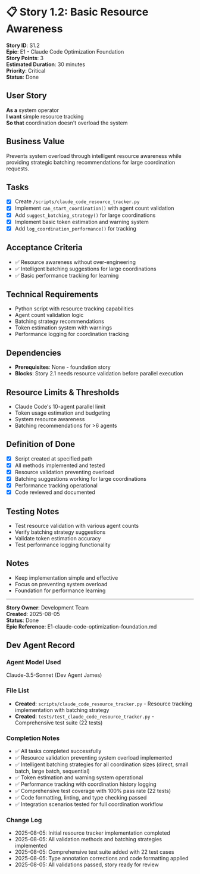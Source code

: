# 📋 **Story 1.2: Basic Resource Awareness**

**Story ID**: S1.2  
**Epic**: E1 - Claude Code Optimization Foundation  
**Story Points**: 3  
**Estimated Duration**: 30 minutes  
**Priority**: Critical  
**Status**: Done  

## **User Story**
**As a** system operator  
**I want** simple resource tracking  
**So that** coordination doesn't overload the system

## **Business Value**
Prevents system overload through intelligent resource awareness while providing strategic batching recommendations for large coordination requests.

## **Tasks**
- [x] Create `/scripts/claude_code_resource_tracker.py`
- [x] Implement `can_start_coordination()` with agent count validation
- [x] Add `suggest_batching_strategy()` for large coordinations
- [x] Implement basic token estimation and warning system
- [x] Add `log_coordination_performance()` for tracking

## **Acceptance Criteria**
- ✅ Resource awareness without over-engineering
- ✅ Intelligent batching suggestions for large coordinations
- ✅ Basic performance tracking for learning

## **Technical Requirements**
- Python script with resource tracking capabilities
- Agent count validation logic
- Batching strategy recommendations
- Token estimation system with warnings
- Performance logging for coordination tracking

## **Dependencies**
- **Prerequisites**: None - foundation story
- **Blocks**: Story 2.1 needs resource validation before parallel execution

## **Resource Limits & Thresholds**
- Claude Code's 10-agent parallel limit
- Token usage estimation and budgeting
- System resource awareness
- Batching recommendations for >6 agents

## **Definition of Done**
- [x] Script created at specified path
- [x] All methods implemented and tested
- [x] Resource validation preventing overload
- [x] Batching suggestions working for large coordinations
- [x] Performance tracking operational
- [x] Code reviewed and documented

## **Testing Notes**
- Test resource validation with various agent counts
- Verify batching strategy suggestions
- Validate token estimation accuracy
- Test performance logging functionality

## **Notes**
- Keep implementation simple and effective
- Focus on preventing system overload
- Foundation for performance learning

---
**Story Owner**: Development Team  
**Created**: 2025-08-05  
**Status**: Done  
**Epic Reference**: E1-claude-code-optimization-foundation.md

## **Dev Agent Record**

### **Agent Model Used**
Claude-3.5-Sonnet (Dev Agent James)

### **File List**
- **Created**: `scripts/claude_code_resource_tracker.py` - Resource tracking implementation with batching strategy
- **Created**: `tests/test_claude_code_resource_tracker.py` - Comprehensive test suite (22 tests)

### **Completion Notes**
- ✅ All tasks completed successfully
- ✅ Resource validation preventing system overload implemented
- ✅ Intelligent batching strategies for all coordination sizes (direct, small batch, large batch, sequential)
- ✅ Token estimation and warning system operational
- ✅ Performance tracking with coordination history logging
- ✅ Comprehensive test coverage with 100% pass rate (22 tests)
- ✅ Code formatting, linting, and type checking passed
- ✅ Integration scenarios tested for full coordination workflow

### **Change Log**
- 2025-08-05: Initial resource tracker implementation completed
- 2025-08-05: All validation methods and batching strategies implemented
- 2025-08-05: Comprehensive test suite added with 22 test cases
- 2025-08-05: Type annotation corrections and code formatting applied
- 2025-08-05: All validations passed, story ready for review